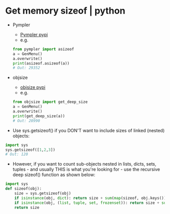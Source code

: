 
# Get memory sizeof | python

- Pympler
  - [Pympler pypi](https://pypi.org/project/Pympler/#description)
  - e.g.

  ```python
  from pympler import asizeof
  a = GenMenu()
  a.overwrite()
  print(asizeof.asizeof(a))
  # Out: 29352
  ```

- objsize
  - [objsize pypi](https://pypi.org/project/objsize/#description)
  - e.g.

  ```python
  from objsize import get_deep_size
  a = GenMenu()
  a.overwrite()
  print(get_deep_size(a))
  # Out: 28990
  ```


- Use sys.getsizeof() if you DON'T want to include sizes of linked (nested) objects:

```python
import sys
sys.getsizeof([1,2,3])
# Out: 120
```

- However, if you want to count sub-objects nested in lists, dicts, sets, tuples - and usually THIS is what you're looking for - use the recursive deep sizeof() function as shown below:

```python
import sys
def sizeof(obj):
    size = sys.getsizeof(obj)
    if isinstance(obj, dict): return size + sum(map(sizeof, obj.keys())) + sum(map(sizeof, obj.values()))
    if isinstance(obj, (list, tuple, set, frozenset)): return size + sum(map(sizeof, obj))
    return size
```